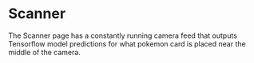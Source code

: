 # Scanner

The Scanner page has a constantly running camera feed that outputs Tensorflow model predictions for what pokemon card is placed near the middle of the camera.
